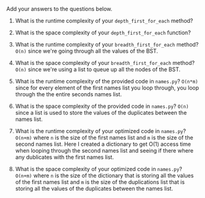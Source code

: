 Add your answers to the questions below.

1. What is the runtime complexity of your `depth_first_for_each` method?

2. What is the space complexity of your `depth_first_for_each` function?

3. What is the runtime complexity of your `breadth_first_for_each` method?
   `O(n)` since we're going through all the values of the BST.
4. What is the space complexity of your `breadth_first_for_each` method?
   `O(n)` since we're using a list to queue up all the nodes of the BST.

5. What is the runtime complexity of the provided code in `names.py`?
   `O(n*m)` since for every element of the first names list you loop through, you loop through the the entire seconds names list.
6. What is the space complexity of the provided code in `names.py`?
   `O(n)` since a list is used to store the values of the duplicates between the names list.
7. What is the runtime complexity of your optimized code in `names.py`?
   `O(n+m)` where `n` is the size of the first names list and `m` is the size of the second names list. Here I created a dictionary to get O(1) access time when looping through the second names list and seeing if there where any dublicates with the first names list.
8. What is the space complexity of your optimized code in `names.py`?
   `O(n+m)` where `n` is the size of the dictionary that is storing all the values of the first names list and `m` is the size of the duplications list that is storing all the values of the duplicates between the names list.
